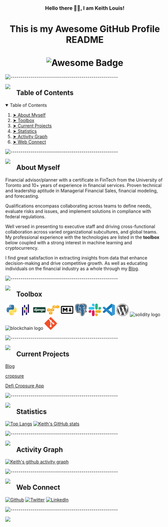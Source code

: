 <!-- <img width=45% src="https://user-images.githubusercontent.com/83662813/139909881-a948b621-b451-484c-8db6-1107b51da444.png"></p> -->

<h3 align="center">Hello there 👋🏽, I am Keith Louis!</h3>


<h1 align="center">This is my Awesome GitHub Profile README 
<a href="https://www.producthunt.com/posts/awesome-github-profiles?utm_source=badge-featured&utm_medium=badge&utm_souce=badge-awesome-github-profiles" target="_blank"></a></h1>

<h1 align="center">
<img src="https://cdn.rawgit.com/sindresorhus/awesome/d7305f38d29fed78fa85652e3a63e154dd8e8829/media/badge.svg" alt="Awesome Badge"/></h1>


![-----------------------------------------------------](https://raw.githubusercontent.com/andreasbm/readme/master/assets/lines/rainbow.png)

<!-- TABLE OF CONTENTS -->
 <img align="left" src="https://user-images.githubusercontent.com/65415371/124740340-9eb50180-df12-11eb-9295-e33ac2752c57.png" width="35px" />
<h2 id="table-of-contents"> Table of Contents</h2>

<details open="open">
  <summary>Table of Contents</summary>
  <ol>
    <li><a href="#About-Myself"> ➤ About Myself</a></li>
    <li><a href="#ToolBox"> ➤ Toolbox</a></li>
    <li><a href="#Current-Projects"> ➤ Current Projects</a></li>
    <li><a href="#Statistics"> ➤ Statistics</a></li>
    <li><a href="#Activity-Graph"> ➤ Activity Graph</a></li>
    <li><a href="#Web-Connect"> ➤ Web Connect</a></li>
  </ol>

![-----------------------------------------------------](https://raw.githubusercontent.com/andreasbm/readme/master/assets/lines/rainbow.png)
 
 <!-- ABOUT Myself -->
 <img align="left" src="https://user-images.githubusercontent.com/65415371/124739629-f43cde80-df11-11eb-9033-c5d1d7194f03.png" width="35px" />
<h2 id="about-myself"> About Myself</h2>
 
 <p align="justify">

Financial advisor/planner with a certificate in FinTech from the University of Toronto and 10+ years of
experience in financial services. Proven technical and leadership aptitude in Managerial Financial Sales, financial modeling, and forecasting. 

Qualifications encompass collaborating across teams to define needs, evaluate risks and issues, and implement solutions in compliance with federal
regulations. 

Well versed in presenting to executive staff and driving cross-functional collaboration across varied organizational subcultures, and global teams. My professional experience with the technologies are listed in the  **toolbox** below coupled with a strong interest in machine learning and cryptocurrency.

I find great satisfaction in extracting insights from data that enhance decision-making and drive competitive growth. As well as educating individuals on the financial industry as a whole through my [Blog](https://www.immigrantfinancial.com/).

![-----------------------------------------------------](https://raw.githubusercontent.com/andreasbm/readme/master/assets/lines/rainbow.png)

  <!-- TOOLBOX -->
  <img align="left" src="https://user-images.githubusercontent.com/65415371/124740780-04a18900-df13-11eb-8a53-ad66e031b55f.png" width="35px" />
<h2 id="toolbox">Toolbox</h2>




<img src="https://github.com/devicons/devicon/blob/master/icons/python/python-original.svg" alt="Python logo" width="40" height="40" /> <img src="https://github.com/devicons/devicon/blob/master/icons/pandas/pandas-original.svg" alt="Pandas logo" width="40" height="40" /> <img src="https://github.com/devicons/devicon/blob/master/icons/django/django-original.svg" alt="django logo" width="40" height="40" /> <img src="https://github.com/devicons/devicon/blob/master/icons/amazonwebservices/amazonwebservices-original.svg" alt="amazonwebservices logo" width="40" height="40" /> <img src="https://github.com/devicons/devicon/blob/master/icons/markdown/markdown-original.svg" alt="markdown logo" width="40" height="40" /> <img src="https://github.com/devicons/devicon/blob/master/icons/postgresql/postgresql-original.svg" alt="postgresql logo" width="40" height="40" /> <img src="https://github.com/devicons/devicon/blob/master/icons/slack/slack-original.svg" alt="slack logo" width="40" height="40" /> <img src="https://github.com/devicons/devicon/blob/master/icons/vscode/vscode-original.svg" alt="visual studio code logo" width="40" height="40" /> <img src="https://github.com/devicons/devicon/blob/master/icons/wordpress/wordpress-plain.svg" alt="wordpress logo" width="40" height="40" /> <img src="https://cdn.worldvectorlogo.com/logos/solidity.svg" alt="solidity logo" width="40" height="40" /> <img src="https://cdn.worldvectorlogo.com/logos/blockchain.svg" alt="blockchain logo" width="40" height="40" /> <img src="https://github.com/devicons/devicon/blob/master/icons/git/git-original.svg" alt="Python logo" width="40" height="40" />

![-----------------------------------------------------](https://raw.githubusercontent.com/andreasbm/readme/master/assets/lines/rainbow.png)


<!-- CURRENT PROJECTS -->
 <img align="left" src="https://user-images.githubusercontent.com/65415371/124739888-2cdcb800-df12-11eb-8952-5be64764a7aa.png" width="35px" />
<h2 id="current-projects"> Current Projects</h2>


[Blog](https://www.immigrantfinancial.com)

[cropsure](https://www.cropsure.online)
 
[Defi Cropsure App](https://klouis.pythonanywhere.com) 

![-----------------------------------------------------](https://raw.githubusercontent.com/andreasbm/readme/master/assets/lines/rainbow.png)


<!-- STATISTICS -->
<img align="left" src="https://user-images.githubusercontent.com/65415371/124740898-1b47e000-df13-11eb-9518-037652dceeb8.png" width="35px" />
<h2 id="statistics"> Statistics</h2>


[![Top Langs](https://github-readme-stats.vercel.app/api/top-langs/?username=keithlouis&hide=java,html,css&theme=cobalt)](https://github.com/anuraghazra/github-readme-stats) [![Keith's GitHub stats](https://github-readme-stats.vercel.app/api?username=keithlouis&theme=cobalt)](https://github.com/anuraghazra/github-readme-stats)

![-----------------------------------------------------](https://raw.githubusercontent.com/andreasbm/readme/master/assets/lines/rainbow.png)


<!-- ACTIVITY GRAPH -->
 <img align="left" src="https://user-images.githubusercontent.com/65415371/124741011-3581be00-df13-11eb-8d9a-b44e6fe248a8.png" width="35px" />
<h2 id="activity-graph"> Activity Graph</h2>


[![Keith's github activity graph](https://activity-graph.herokuapp.com/graph?username=keithlouis&theme=rogue)](https://github.com/ashutosh00710/github-readme-activity-graph)


![-----------------------------------------------------](https://raw.githubusercontent.com/andreasbm/readme/master/assets/lines/rainbow.png)

<!-- WEB CONNECT -->
 <img align="left" src="https://user-images.githubusercontent.com/65415371/124739746-10d91680-df12-11eb-86cd-9aa9494e01bd.png" width="35px" />
<h2 id="web-connect"> Web Connect</h2>


<p><a href="https://github.com/keithlouis" target="_blank"><img alt="Github" src="https://img.shields.io/badge/GitHub-%2312100E.svg?&style=for-the-badge&logo=Github&logoColor=white" /></a> <a href="https://twitter.com/kweyol" target="_blank"><img alt="Twitter" src="https://img.shields.io/badge/twitter-%231DA1F2.svg?&style=for-the-badge&logo=twitter&logoColor=white" /></a> <a href="https://www.linkedin.com/in/keith-louis-b6254725" target="_blank"><img alt="LinkedIn" src="https://img.shields.io/badge/linkedin-%230077B5.svg?&style=for-the-badge&logo=linkedin&logoColor=white" /></a> 
 
 ![-----------------------------------------------------](https://raw.githubusercontent.com/andreasbm/readme/master/assets/lines/rainbow.png)
 
 <p align="left"><img width=10% src="https://user-images.githubusercontent.com/83662813/139910946-165e769e-9e28-40a5-9246-e523157f3b10.jpg"></p>

<!--
**keithlouis/keithlouis** is a ✨ _special_ ✨ repository because its `README.md` (this file) appears on your GitHub profile.

Here are some ideas to get you started:

- 🔭 I’m currently working on ...
- 🌱 I’m currently learning ...
- 👯 I’m looking to collaborate on ...
- 🤔 I’m looking for help with ...
- 💬 Ask me about ...
- 📫 How to reach me: ...
- 😄 Pronouns: ...
- ⚡ Fun fact: ...
-->
